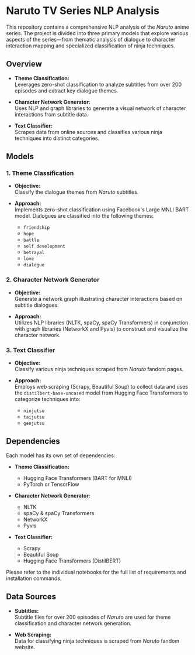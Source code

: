 # Naruto TV Series NLP Analysis

This repository contains a comprehensive NLP analysis of the *Naruto* anime series. The project is divided into three primary models that explore various aspects of the series—from thematic analysis of dialogue to character interaction mapping and specialized classification of ninja techniques.

## Overview

- **Theme Classification:**  
  Leverages zero-shot classification to analyze subtitles from over 200 episodes and extract key dialogue themes.
  
- **Character Network Generator:**  
  Uses NLP and graph libraries to generate a visual network of character interactions from subtitle data.
  
- **Text Classifier:**  
  Scrapes data from online sources and classifies various ninja techniques into distinct categories.

## Models

### 1. Theme Classification

- **Objective:**  
  Classify the dialogue themes from *Naruto* subtitles.
  
- **Approach:**  
  Implements zero-shot classification using Facebook's Large MNLI BART model. Dialogues are classified into the following themes:
  - `friendship`
  - `hope`
  - `battle`
  - `self development`
  - `betrayal`
  - `love`
  - `dialogue`
  

### 2. Character Network Generator

- **Objective:**  
  Generate a network graph illustrating character interactions based on subtitle dialogues.
  
- **Approach:**  
  Utilizes NLP libraries (NLTK, spaCy, spaCy Transformers) in conjunction with graph libraries (NetworkX and Pyvis) to construct and visualize the character network.
  


### 3. Text Classifier

- **Objective:**  
  Classify various ninja techniques scraped from *Naruto* fandom pages.
  
- **Approach:**  
  Employs web scraping (Scrapy, Beautiful Soup) to collect data and uses the `distilbert-base-uncased` model from Hugging Face Transformers to categorize techniques into:
  - `ninjutsu`
  - `taijutsu`
  - `genjutsu`
  

## Dependencies

Each model has its own set of dependencies:

- **Theme Classification:**
  - Hugging Face Transformers (BART for MNLI)
  - PyTorch or TensorFlow
  
- **Character Network Generator:**
  - NLTK
  - spaCy & spaCy Transformers
  - NetworkX
  - Pyvis
  
- **Text Classifier:**
  - Scrapy
  - Beautiful Soup
  - Hugging Face Transformers (DistilBERT)

Please refer to the individual notebooks for the full list of requirements and installation commands.

## Data Sources

- **Subtitles:**  
  Subtitle files for over 200 episodes of *Naruto* are used for theme classification and character network generation.
  
- **Web Scraping:**  
  Data for classifying ninja techniques is scraped from *Naruto* fandom website.


